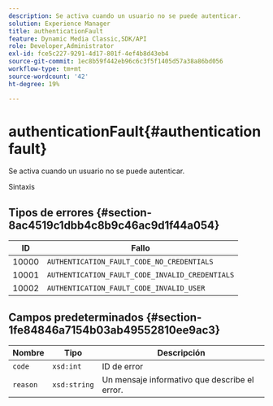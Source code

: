 ```yaml
---
description: Se activa cuando un usuario no se puede autenticar.
solution: Experience Manager
title: authenticationFault
feature: Dynamic Media Classic,SDK/API
role: Developer,Administrator
exl-id: fce5c227-9291-4d17-801f-4ef4b8d43eb4
source-git-commit: 1ec8b59f442eb96c6c3f5f1405d57a38a86bd056
workflow-type: tm+mt
source-wordcount: '42'
ht-degree: 19%

---
```


# authenticationFault{#authenticationfault}

Se activa cuando un usuario no se puede autenticar.

Sintaxis

## Tipos de errores {#section-8ac4519c1dbb4c8b9c46ac9d1f44a054}

| ID | Fallo |
|---|---|
| 10000 | `AUTHENTICATION_FAULT_CODE_NO_CREDENTIALS` |
| 10001 | `AUTHENTICATION_FAULT_CODE_INVALID_CREDENTIALS` |
| 10002 | `AUTHENTICATION_FAULT_CODE_INVALID_USER` |

## Campos predeterminados {#section-1fe84846a7154b03ab49552810ee9ac3}

| Nombre | Tipo | Descripción |
|---|---|---|
| `code` | `xsd:int` | ID de error |
| `reason` | `xsd:string` | Un mensaje informativo que describe el error. |
